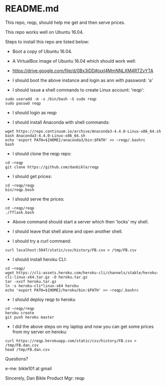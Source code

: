 # README.md

This repo, reqp, should help me get and then serve prices.

This repo works well on Ubuntu 16.04.

Steps to install this repo are listed below:

* Boot a copy of Ubuntu 16.04.

* A VirtualBox image of Ubuntu 16.04 which should work well:

* https://drive.google.com/file/d/0Bx3iDDAtxxI4MmNNLXM4RTZvYTA

* I should boot the above instance and login as ann with password: 'a'

* I should issue a shell commands to create Linux account: 'reqp':

```
sudo useradd -m -s /bin/bash -G sudo reqp
sudo passwd reqp
```

* I should login as reqp

* I should install Anaconda with shell commands:

```
wget https://repo.continuum.io/archive/Anaconda3-4.4.0-Linux-x86_64.sh
bash Anaconda3-4.4.0-Linux-x86_64.sh
echo 'export PATH=${HOME}/anaconda3/bin:$PATH' >> ~reqp/.bashrc
bash
```

* I should clone the reqp repo:

```
cd ~reqp
git clone https://github.com/danbikle/reqp
```

* I should get prices:

```
cd ~reqp/reqp
bin/reqp.bash
```

* I should serve the prices:

```
cd ~reqp/reqp
./fflask.bash
```

* Above command should start a server which then 'locks' my shell.

* I should leave that shell alone and open another shell.

* I should try a curl command:

```
curl localhost:5047/static/csv/history/FB.csv > /tmp/FB.csv
```

* I should install heroku CLI:

```
cd ~reqp/
wget https://cli-assets.heroku.com/heroku-cli/channels/stable/heroku-cli-linux-x64.tar.gz -O heroku.tar.gz
tar -xvzf heroku.tar.gz
ln -s heroku-cli*linux-x64 heroku
echo 'export PATH=${HOME}/heroku/bin:$PATH' >> ~reqp/.bashrc
```

* I should deploy reqp to heroku

```
cd ~reqp/reqp
heroku create
git push heroku master
```

* I did the above steps on my laptop and now you can get some prices from my server on heroku:

```
curl https://reqp.herokuapp.com/static/csv/history/FB.csv > /tmp/FB.dan.csv
head /tmp/FB.dan.csv
```

Questions?

e-me: bikle101 at gmail

Sincerely, Dan Bikle
Product Mgr: reqp
